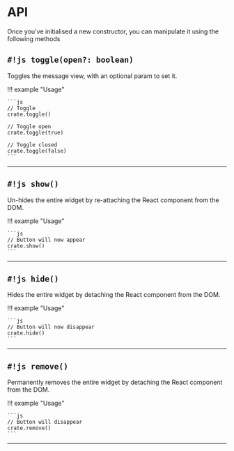 # API

Once you've initialised a new constructor, you can manipulate it using the following methods

## `#!js toggle(open?: boolean)`

Toggles the message view, with an optional param to set it.

!!! example "Usage"

    ```js
    // Toggle
    crate.toggle()

    // Toggle open
    crate.toggle(true)

    // Toggle closed
    crate.toggle(false)
    ```

---

## `#!js show()`

Un-hides the entire widget by re-attaching the React component from the DOM.

!!! example "Usage"

    ```js
    // Button will now appear
    crate.show()
    ```

---

## `#!js hide()`

Hides the entire widget by detaching the React component from the DOM.

!!! example "Usage"

    ```js
    // Button will now disappear
    crate.hide()
    ```

---

## `#!js remove()`

Permanently removes the entire widget by detaching the React component from the DOM.

!!! example "Usage"

    ```js
    // Button will disappear
    crate.remove()
    ```

---
